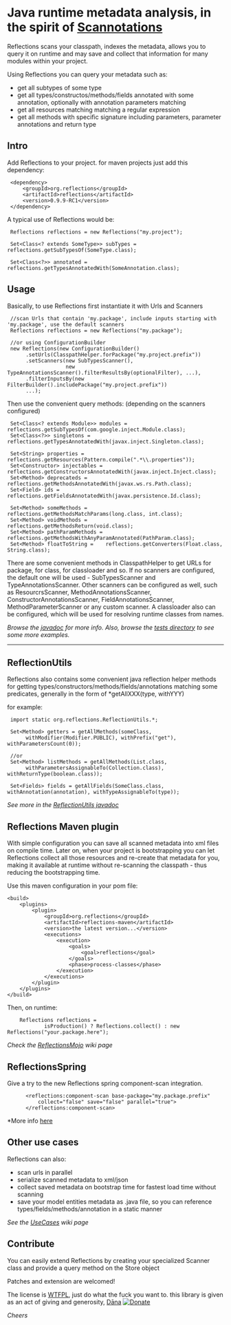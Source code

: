 Java runtime metadata analysis, in the spirit of [Scannotations](http://bill.burkecentral.com/2008/01/14/scanning-java-annotations-at-runtime/)
==============================================================================================================================================

Reflections scans your classpath, indexes the metadata, allows you to query it on runtime and may save and collect that information for many modules within your project.

Using Reflections you can query your metadata such as:
  * get all subtypes of some type
  * get all types/constructos/methods/fields annotated with some annotation, optionally with annotation parameters matching
  * get all resources matching matching a regular expression
  * get all methods with specific signature including parameters, parameter annotations and return type

Intro
-----
Add Reflections to your project. for maven projects just add this dependency:

     <dependency>
         <groupId>org.reflections</groupId>
         <artifactId>reflections</artifactId>
         <version>0.9.9-RC1</version>
     </dependency>

A typical use of Reflections would be:

     Reflections reflections = new Reflections("my.project");

     Set<Class<? extends SomeType>> subTypes = reflections.getSubTypesOf(SomeType.class);

     Set<Class<?>> annotated = reflections.getTypesAnnotatedWith(SomeAnnotation.class);

Usage
-----
Basically, to use Reflections first instantiate it with Urls and Scanners

     //scan Urls that contain 'my.package', include inputs starting with 'my.package', use the default scanners
     Reflections reflections = new Reflections("my.package");

     //or using ConfigurationBuilder
     new Reflections(new ConfigurationBuilder()
          .setUrls(ClasspathHelper.forPackage("my.project.prefix"))
          .setScanners(new SubTypesScanner(), 
                       new TypeAnnotationsScanner().filterResultsBy(optionalFilter), ...),
          .filterInputsBy(new FilterBuilder().includePackage("my.project.prefix"))
          ...);
     
Then use the convenient query methods: (depending on the scanners configured)

     Set<Class<? extends Module>> modules = reflections.getSubTypesOf(com.google.inject.Module.class);
     Set<Class<?>> singletons =             reflections.getTypesAnnotatedWith(javax.inject.Singleton.class);
     
     Set<String> properties =       reflections.getResources(Pattern.compile(".*\\.properties"));
     Set<Constructor> injectables = reflections.getConstructorsAnnotatedWith(javax.inject.Inject.class);
     Set<Method> deprecateds =      reflections.getMethodsAnnotatedWith(javax.ws.rs.Path.class);
     Set<Field> ids =               reflections.getFieldsAnnotatedWith(javax.persistence.Id.class);

     Set<Method> someMethods =      reflections.getMethodsMatchParams(long.class, int.class);
     Set<Method> voidMethods =      reflections.getMethodsReturn(void.class);
     Set<Method> pathParamMethods = reflections.getMethodsWithAnyParamAnnotated(PathParam.class);
     Set<Method> floatToString =    reflections.getConverters(Float.class, String.class);


There are some convenient methods in ClasspathHelper to get URLs for package, for class, for classloader and so.
If no scanners are configured, the default one will be used - SubTypesScanner and TypeAnnotationsScanner.
Other scanners can be configured as well, such as ResourcrsScanner, MethodAnnotationsScanner, ConstructorAnnotationsScanner, FieldAnnotationsScanner, MethodParameterScanner or any custom scanner.
A classloader also can be configured, which will be used for resolving runtime classes from names.

*Browse the [javadoc](http://reflections.googlecode.com/svn/trunk/reflections/javadoc/apidocs/index.html?org/reflections/Reflections.html) for more info. Also, browse the [tests directory](http://code.google.com/p/reflections/source/browse/#svn/trunk/reflections/src/test/java/org/reflections) to see some more examples.*

----

ReflectionUtils
---------------
Reflections also contains some convenient java reflection helper methods for getting types/constructors/methods/fields/annotations matching some predicates, generally in the form of *getAllXXX(type, withYYY)

for example:

     import static org.reflections.ReflectionUtils.*;

     Set<Method> getters = getAllMethods(someClass,
          withModifier(Modifier.PUBLIC), withPrefix("get"), withParametersCount(0));

     //or
     Set<Method> listMethods = getAllMethods(List.class,
          withParametersAssignableTo(Collection.class), withReturnType(boolean.class));

     Set<Fields> fields = getAllFields(SomeClass.class, withAnnotation(annotation), withTypeAssignableTo(type));


*See more in the [ReflectionUtils javadoc](http://reflections.googlecode.com/svn/trunk/reflections/javadoc/apidocs/org/reflections/ReflectionUtils.html)*

Reflections Maven plugin
------------------------
With simple configuration you can save all scanned metadata into xml files on compile time. 
Later on, when your project is bootstrapping you can let Reflections collect all those resources and re-create that metadata for you, 
making it available at runtime without re-scanning the classpath - thus reducing the bootstrapping time.

Use this maven configuration in your pom file:

    <build>
        <plugins>
            <plugin>
                <groupId>org.reflections</groupId>
                <artifactId>reflections-maven</artifactId>
                <version>the latest version...</version>
                <executions>
                    <execution>
                        <goals>
                            <goal>reflections</goal>
                        </goals>
                        <phase>process-classes</phase>
                    </execution>
                </executions>
            </plugin>
        </plugins>
    </build>


Then, on runtime:

        Reflections reflections =
                isProduction() ? Reflections.collect() : new Reflections("your.package.here");


*Check the [ReflectionsMojo](http://code.google.com/p/reflections/wiki/ReflectionsMojo) wiki page*

ReflectionsSpring
-----------------
Give a try to the new Reflections spring component-scan integration.

          <reflections:component-scan base-package="my.package.prefix"
              collect="false" save="false" parallel="true">
          </reflections:component-scan>

*More info [here](https://code.google.com/p/reflections/wiki/ReflectionsSpring)

Other use cases
---------------
Reflections can also:
  * scan urls in parallel
  * serialize scanned metadata to xml/json
  * collect saved metadata on bootstrap time for fastest load time without scanning
  * save your model entities metadata as .java file, so you can reference types/fields/methods/annotation in a static manner

*See the [UseCases](http://code.google.com/p/reflections/wiki/UseCases) wiki page*

Contribute
----------
You can easily extend Reflections by creating your specialized Scanner class and provide a query method on the Store object

Patches and extension are welcomed!

The license is [WTFPL](http://www.wtfpl.net/), just do what the fuck you want to. this library is given as an act of giving and generosity, [Dāna](http://en.wikipedia.org/wiki/D%C4%81na)
[![Donate](https://www.paypalobjects.com/en_US/i/btn/btn_donate_SM.gif)](https://www.paypal.com/cgi-bin/webscr?cmd=_s-xclick&hosted_button_id=WLN75KYSR6HAY)

_Cheers_
